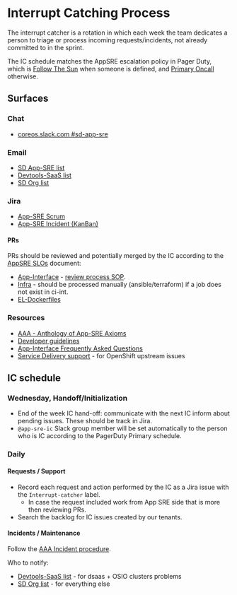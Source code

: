 # Interrupt Catching Process

The interrupt catcher is a rotation in which each week the team dedicates a person to triage or process incoming requests/incidents, not already committed to in the sprint.

The IC schedule matches the AppSRE escalation policy in Pager Duty, which is [Follow The Sun](https://redhat.pagerduty.com/schedules#PQ022DV) when someone is defined, and [Primary Oncall](https://redhat.pagerduty.com/schedules#PHS3079) otherwise.

## Surfaces

### Chat

- [coreos.slack.com #sd-app-sre](https://coreos.slack.com/messages/CCRND57FW/)

### Email

- [SD App-SRE list](http://post-office.corp.redhat.com/mailman/listinfo/sd-app-sre)
- [Devtools-SaaS list](http://post-office.corp.redhat.com/mailman/listinfo/devtools-saas)
- [SD Org list](http://post-office.corp.redhat.com/mailman/listinfo/sd-org)

### Jira

- [App-SRE Scrum](https://jira.coreos.com/secure/RapidBoard.jspa?rapidView=92&view=planning)
- [App-SRE Incident (KanBan)](https://jira.coreos.com/secure/RapidBoard.jspa?rapidView=145&view=detail)

#### PRs

PRs should be reviewed and potentially merged by the IC according to the [AppSRE SLOs](https://source.redhat.com/groups/public/sre-services/sre_services_wiki/appsre_slos) document:

- [App-Interface](https://gitlab.cee.redhat.com/service/app-interface/merge_requests) - [review process SOP](https://gitlab.cee.redhat.com/service/app-interface/blob/master/docs/app-sre/sop/app-interface-review-process.md).
- [Infra](https://gitlab.cee.redhat.com/app-sre/infra/merge_requests) - should be processed manually (ansible/terraform) if a job does not exist in ci-int.
- [EL-Dockerfiles](https://github.com/rhdt/EL-Dockerfiles/pulls)

### Resources

- [AAA - Anthology of App-SRE Axioms](https://gitlab.cee.redhat.com/service/app-interface/blob/master/docs/app-sre/AAA.md)
- [Developer guidelines](https://gitlab.cee.redhat.com/service/dev-guidelines)
- [App-Interface Frequently Asked Questions](https://gitlab.cee.redhat.com/service/app-interface/blob/master/FAQ.md)
- [Service Delivery support](https://gitlab.cee.redhat.com/dtsd/housekeeping/blob/master/docs/support.md) - for OpenShift upstream issues

## IC schedule

### Wednesday, Handoff/Initialization

- End of the week IC hand-off: communicate with the next IC inform about pending issues. These should be track in Jira.
- `@app-sre-ic` Slack group member will be set automatically to the person who is IC according to the PagerDuty Primary schedule.

### Daily

#### Requests / Support

- Record each request and action performed by the IC as a Jira issue with the `Interrupt-catcher` label.
    * In case the request included work from App SRE side that is more then reviewing PRs.
- Search the backlog for IC issues created by our tenants.

#### Incidents / Maintenance

Follow the [AAA Incident procedure](https://gitlab.cee.redhat.com/service/app-interface/blob/master/docs/app-sre/AAA.md#168-incident-procedure).

Who to notify:

- [Devtools-SaaS list](devtools-saas@redhat.com) - for dsaas + OSIO clusters problems
- [SD Org list](sd-org@redhat.com) - for everything else

